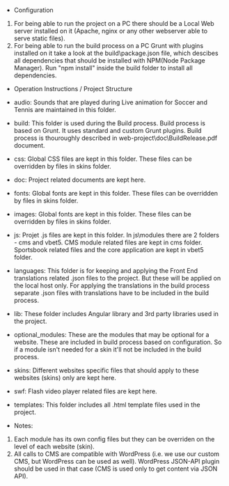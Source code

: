 
 * Configuration

1. For being able to run the project on a PC there should be a Local Web server installed on it (Apache, nginx or any other webserver able to serve static files).  
2. For being able to run the build process on a PC Grunt with plugins installed on it take a look at the build\package.json file,  which descibes all dependencies that should be installed with NPM(Node Package Manager). Run "npm install" inside the build folder to install all dependencies.
 

 * Operation Instructions / Project Structure
 
 - audio: Sounds that are played during Live animation for Soccer and Tennis are maintained in this folder.
 - build: This folder is used during the Build process. Build process is based on Grunt. It uses standard and custom Grunt plugins. Build process is thouroughly described in web-project\doc\BuildRelease.pdf document. 
 
 - css: Global CSS files are kept in this folder. These files can be overridden by files in skins folder.
 - doc: Project related documents are kept here.
 - fonts: Global fonts are kept in this folder. These files can be overridden by files in skins folder.  
 - images: Global fonts are kept in this folder. These files can be overridden by files in skins folder.
 - js: Projet .js files are kept in this folder. In js\modules there are 2 folders - cms and vbet5.
 CMS module related files are kept in cms folder. Sportsbook related files and the core application are kept in vbet5 folder.
 
 - languages: This folder is for keeping and applying the Front End translations related .json files to the project.
But these will be applied on the local host only. For applying the translations in the build process separate .json files 
with translations have to be included in the build process.  

 - lib: These folder includes Angular library and 3rd party libraries used in the project.
 - optional_modules: These are the modules that may be optional for a website. These are included in build process based on configuration. So if a module isn't needed for a skin it'll not be included in the build process.
 - skins: Different websites specific files that should apply to these websites (skins) only are kept here.
 - swf: Flash video player related files are kept here. 
 - templates: This folder includes all .html template files used in the project.
 
 * Notes: 

 1. Each module has its own config files but they can be overriden on the level of each website (skin). 
 2. All calls to CMS are compatible with WordPress (i.e. we use our custom CMS, but WordPress can be used as well). WordPress JSON-API plugin should be used in that case (CMS is used only to get content via JSON API).  
 